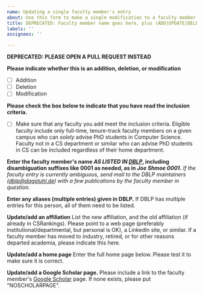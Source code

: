 ```yaml
---
name: Updating a single faculty member's entry
about: Use this form to make a single modification to a faculty member entry in CSrankings
title: DEPRECATED: Faculty member name goes here, plus (ADD|UPDATE|DELETE)
labels: ''
assignees: ''

---
```


**DEPRECATED: PLEASE OPEN A PULL REQUEST INSTEAD**

**Please indicate whether this is an addition, deletion, or modification**
- [ ] Addition
- [ ] Deletion
- [ ] Modification

**Please check the box below to indicate that you have read the inclusion criteria.**
- [ ] Make sure that any faculty you add meet the inclusion
criteria. Eligible faculty include only full-time, tenure-track
faculty members on a given campus who can *solely* advise PhD students in
Computer Science. Faculty not in a CS department or similar who can
advise PhD students in CS can be included regardless of their home
department.

**Enter the faculty member's name *AS LISTED IN [DBLP](http://dblp.org)*, including disambiguation suffixes like 0001 as needed, as in _Joe Shmoe 0001_.**
_If the faculty entry is currently ambiguous, send mail to the DBLP maintainers (dblp@dagstuhl.de) with a few publications by the faculty member in question._

**Enter any aliases (multiple entries) given in DBLP.**
If DBLP has multiple entries for this person, all of them need to be listed.

**Update/add an affiliation**
List the new affiliation, and the old affiliation (if already in CSRankings). Please point to a web page (preferably institutional/departmental, but personal is OK), a LinkedIn site, or similar. If a faculty member has moved to industry, retired, or for other reasons departed academia, please indicate this here.

**Update/add a home page**
Enter the full home page below. Please test it to make sure it is correct.

**Update/add a Google Scholar page.**
Please include a link to the faculty member's [Google Scholar](https://scholar.google.com) page. If none exists, please put "NOSCHOLARPAGE".
